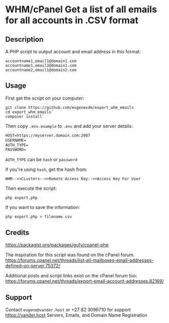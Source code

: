 # WHM/cPanel Get a list of all emails for all accounts in .CSV format

## Description

A PHP script to output account and email address in this format:

```
accountname1,email1@domain1.com
accountname1,email2@domain1.com
accountname2,email1@domain2.com
```

## Usage

First get the script on your computer:

```
git clone https://github.com/eugenevdm/export_whm_emails
cd export_whm_emails`
composer install`
```

Then copy `.env.example` to `.env` and add your server details:

```html
HOST=https://myserver.domain.com:2087
USERNAME=
AUTH_TYPE=
PASSWORD=
```

`AUTH_TYPE` can be `hash` or `password`

If you're using `hash`, get the hash from:

    WHM-->>CLusters-->>Remote Access Key-->>Access Key For User

Then execute the script:

`php export.php`

If you want to save the information:

`php export.php > filename.csv`

## Credits

https://packagist.org/packages/gufy/cpanel-php

The inspiration for this script was found on the cPanel forum.
https://forums.cpanel.net/threads/list-all-mailboxes-email-addresses-defined-on-server.75372/
 
Additional posts and script links exist on the cPanel forum too:
https://forums.cpanel.net/threads/export-email-account-addresses.82169/

 ## Support
 
 Contact `eugene@vander.host` or +27 82 3096710 for support
  https://vander.host
 Servers, Emails, and Domain Name Registration
 